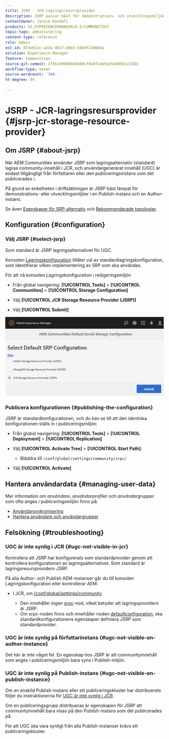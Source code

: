 ```yaml
---
title: JSRP - JCR-lagringsresursprovider
description: JSRP passar bäst för demonstrations- och utvecklingsmiljöer med en Publish-instans och en Author-instans
contentOwner: Janice Kendall
products: SG_EXPERIENCEMANAGER/6.5/COMMUNITIES
topic-tags: administering
content-type: reference
role: Admin
exl-id: 873e013c-a2da-4b37-b0e3-56bdf240004a
solution: Experience Manager
feature: Communities
source-git-commit: 1f56c99980846400cfde8fa4e9a55e885bc2258d
workflow-type: tm+mt
source-wordcount: '394'
ht-degree: 0%

---
```


# JSRP - JCR-lagringsresursprovider {#jsrp-jcr-storage-resource-provider}

## Om JSRP {#about-jsrp}

När AEM Communities använder JSRP som lagringsalternativ (standard) lagras community-innehåll i JCR, och användargenererat innehåll (UGC) är endast tillgängligt från författaren eller den publiceringsinstans som det publicerades i.

På grund av enkelheten i driftsättningen är JSRP bäst lämpat för demonstrations- eller utvecklingsmiljöer i en Publish-instans och en Author-instans.

Se även [Egenskaper för SRP-alternativ](working-with-srp.md#characteristics-of-srp-options) och [Rekommenderade topologier](topologies.md).

## Konfiguration {#configuration}

### Välj JSRP {#select-jsrp}

Som standard är JSRP lagringsalternativet för UGC.

Konsolen [Lagringskonfiguration](srp-config.md) tillåter val av standardlagringskonfiguration, som identifierar vilken implementering av SRP som ska användas.

För att nå konsolen Lagringskonfiguration i redigeringsmiljön

* Från global navigering: **[!UICONTROL Tools]** > **[!UICONTROL Communities]** > **[!UICONTROL Storage Configuration]**

* Välj **[!UICONTROL JCR Storage Resource Provider (JSRP)]**

* Välj **[!UICONTROL Submit]**

![jsrp-configuration](assets/jsrp-configuration.png)

### Publicera konfigurationen {#publishing-the-configuration}

JSRP är standardkonfigurationen, och du kan se till att den identiska konfigurationen ställs in i publiceringsmiljön:

* Från global navigering: **[!UICONTROL Tools]** > **[!UICONTROL Deployment]** > **[!UICONTROL Replication]**
* Välj **[!UICONTROL Activate Tree]** > **[!UICONTROL Start Path]**:

   * Bläddra till `/conf/global/settings/community/srpc/`

* Välj **[!UICONTROL Activate]**

## Hantera användardata {#managing-user-data}

Mer information om *användare*, *användarprofiler* och *användargrupper* som ofta anges i publiceringsmiljön finns på:

* [Användarsynkronisering](sync.md)
* [Hantera användare och användargrupper](users.md)

## Felsökning {#troubleshooting}

### UGC är inte synlig i JCR {#ugc-not-visible-in-jcr}

Kontrollera att JSRP har konfigurerats som standardprovider genom att kontrollera konfigurationen av lagringsalternativet. Som standard är lagringsresursprovidern JSRP.

På alla Author- och Publish AEM-instanser går du till konsolen Lagringskonfiguration eller kontrollerar AEM:

* I JCR, om [/conf/global/settings/community](http://localhost:4502/crx/de/index.jsp#/conf/global/settings/community)

   * Den innehåller ingen [srpc](http://localhost:4502/crx/de/index.jsp#/conf/global/settings/community/srpc)-nod, vilket betyder att lagringsprovidern är JSRP.
   * Om srpc-noden finns och innehåller noden [defaultconfiguration](http://localhost:4502/crx/de/index.jsp#/conf/global/settings/community/srpc/defaultconfiguration), ska standardkonfigurationens egenskaper definiera JSRP som standardprovider.

### UGC är inte synlig på författarinstans {#ugc-not-visible-on-author-instance}

Det här är inte något fel. En egenskap hos JSRP är att communityinnehåll som anges i publiceringsmiljön bara syns i Publish-miljön.

### UGC är inte synlig på Publish-instans {#ugc-not-visible-on-publish-instance}

Om en enskild Publish-instans eller ett publiceringskluster har distribuerats följer du instruktionerna för [UGC är inte synlig i JCR](#ugc-not-visible-in-jcr).

Om en publiceringsgrupp distribueras är egenskapen för JSRP att communityinnehåll bara visas på den Publish-instans som det publicerades på.

För att UGC ska vara synligt från alla Publish-instanser krävs ett publiceringskluster.
